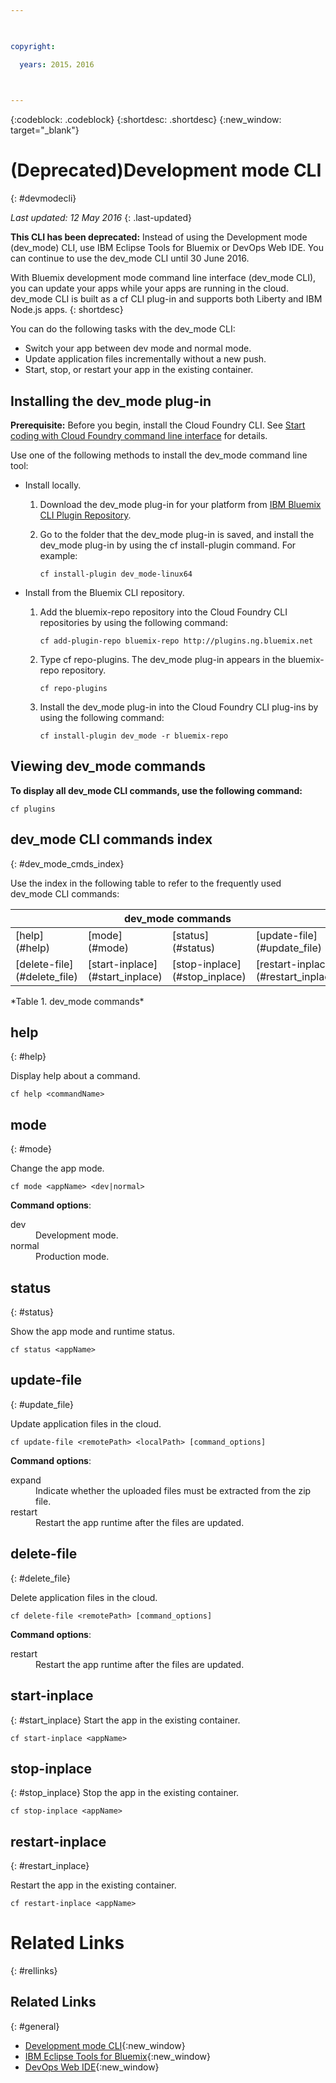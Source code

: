 ```yaml
---

 

copyright:

  years: 2015，2016

 

---
```


{:codeblock: .codeblock}
{:shortdesc: .shortdesc}
{:new_window: target="_blank"}

# (Deprecated)Development mode CLI
{: #devmodecli}

*Last updated: 12 May 2016*
{: .last-updated}

**This CLI has been deprecated:** Instead of using the Development mode (dev_mode) CLI, use IBM Eclipse Tools for Bluemix or DevOps Web IDE. You can continue to use the dev_mode CLI until 30 June 2016.

With Bluemix development mode command line interface (dev_mode CLI), you can update your apps while your apps are running in the cloud. dev_mode CLI is built as a cf CLI plug-in and supports both Liberty and IBM Node.js apps.
{: shortdesc}
 

You can do the following tasks with the dev_mode CLI:
- Switch your app between dev mode and normal mode.
- Update application files incrementally without a new push.
- Start, stop, or restart your app in the existing container.

## Installing the dev_mode plug-in
**Prerequisite:** Before you begin, install the Cloud Foundry CLI. See [Start coding with Cloud Foundry command line interface](https://github.com/cloudfoundry/cli) for details. 


Use one of the following methods to install the dev_mode command line tool:
- Install locally.
  1. Download the dev_mode plug-in for your platform from [IBM Bluemix CLI Plugin Repository](http://plugins.{DomainName}).
  2. Go to the folder that the dev_mode plug-in is saved, and install the dev_mode plug-in by using the cf install-plugin command. For example: 
  
        ```
        cf install-plugin dev_mode-linux64
        ```

- Install from the Bluemix CLI repository.
  1. Add the bluemix-repo repository into the Cloud Foundry CLI repositories by using the following command:
  
        ```
        cf add-plugin-repo bluemix-repo http://plugins.ng.bluemix.net
        ```

  2. Type cf repo-plugins. The dev_mode plug-in appears in the bluemix-repo repository.
		
		```
        cf repo-plugins
        ```
  
  3. Install the dev_mode plug-in into the Cloud Foundry CLI plug-ins by using the following command:
  
        ```
        cf install-plugin dev_mode -r bluemix-repo
        ```

## Viewing dev_mode commands
**To display all dev_mode CLI commands, use the following command:**

```
cf plugins
```

## dev_mode CLI commands index
{: #dev_mode_cmds_index}

Use the index in the following table to refer to the frequently used dev_mode CLI commands:

<table summary="dev_mode commands index"> 
 <thead>
 <th colspan="4">dev_mode commands</th>
 </thead>
 <tbody> 
 <tr> 
 <td>[help](#help)</td> 
 <td>[mode](#mode)</td> 
 <td>[status](#status)</td>
 <td>[update-file](#update_file)</td>
 </tr> 
 <tr> 
 <td>[delete-file](#delete_file)</td>
 <td>[start-inplace](#start_inplace)</td>
 <td>[stop-inplace](#stop_inplace)</td>
 <td>[restart-inplace](#restart_inplace)</td>
 </tr>
  </tbody> 
 </table> 
*Table 1. dev_mode commands*



## help
{: #help}

Display help about a command.

```
cf help <commandName>
```


## mode
{: #mode}

Change the app mode.

```
cf mode <appName> <dev|normal>
```
<strong>Command options</strong>:

   <dl>
   <dt>dev</dt>
   <dd>Development mode.</dd>
   <dt>normal</dt>
   <dd>Production mode.</dd>
   </dl>


## status
{: #status}

Show the app mode and runtime status.
```
cf status <appName>
```



## update-file
{: #update_file}

Update application files in the cloud.

```
cf update-file <remotePath> <localPath> [command_options]
```


<strong>Command options</strong>:

   <dl>
   <dt>expand</dt>
   <dd>Indicate whether the uploaded files must be extracted from the zip file.</dd>
   <dt>restart</dt>
   <dd>Restart the app runtime after the files are updated.</dd>
   </dl>


  
## delete-file
{: #delete_file}

Delete application files in the cloud.

```
cf delete-file <remotePath> [command_options]
```


<strong>Command options</strong>:
 <dl>
   <dt>restart</dt>
   <dd>Restart the app runtime after the files are updated.</dd>
  </dl>


## start-inplace
{: #start_inplace}
Start the app in the existing container.

```
cf start-inplace <appName>
```



## stop-inplace
{: #stop_inplace}
Stop the app in the existing container.

```
cf stop-inplace <appName>
```



## restart-inplace
{: #restart_inplace}

Restart the app in the existing container.

```
cf restart-inplace <appName>
```



# Related Links
{: #rellinks}

## Related Links
{: #general}
* [Development mode CLI](http://clis.ng.bluemix.net/ui/repository.html#cf-plugins){:new_window}
* [IBM Eclipse Tools for Bluemix](../../manageapps/eclipsetools/eclipsetools.html){:new_window}
* [DevOps Web IDE](https://hub.jazz.net/docs/deploy/){:new_window}


